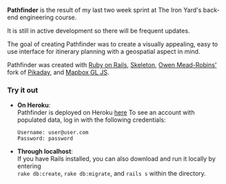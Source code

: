 **Pathfinder** is the result of my last two week sprint at The Iron Yard's back-end engineering course.    

It is still in active development so there will be frequent updates.          

The goal of creating Pathfinder was to create a visually appealing, easy to use interface for itinerary planning with a geospatial aspect in mind.    

Pathfinder was created with [Ruby on Rails](https://github.com/rails/rails), [Skeleton](http://getskeleton.com/), [Owen Mead-Robins'](https://github.com/owenmead) fork of [Pikaday](https://github.com/owenmead/Pikaday), and [Mapbox GL JS](https://www.mapbox.com/mapbox-gl-js/api/).


### Try it out

* **On Heroku**:    
   Pathfinder is deployed on Heroku [here](https://fierce-everglades-36360.herokuapp.com/)
   To see an account with populated data, log in with the following credentials:        
   ```
   Username: user@user.com
   Password: password
   ```

* **Through localhost**:    
   If you have Rails installed, you can also download and run it locally by entering    
   `rake db:create`, `rake db:migrate`, and `rails s` within the directory.
